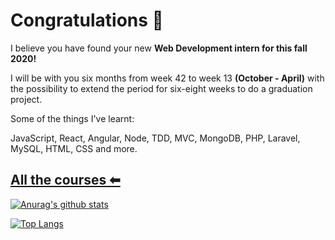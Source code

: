 # Congratulations 🎉

<!--
**andreasnyh/andreasnyh** is a ✨ _special_ ✨ repository because its `README.md` (this file) appears on your GitHub profile.

Here are some ideas to get you started:

- 🔭 I’m currently working on ...
- 🌱 I’m currently learning ...
- 👯 I’m looking to collaborate on ...
- 🤔 I’m looking for help with ...
- 💬 Ask me about ...
- 📫 How to reach me: ...
- 😄 Pronouns: ...
- ⚡ Fun fact: ...
-->

I believe you have found your new **Web Development intern
for this fall 2020!**

I will be with you six months from week 42 to week 13 **(October - April)**
with the possibility to extend the period for six-eight weeks
to do a graduation project.

Some of the things I've learnt:

JavaScript, React, Angular,
Node, TDD, MVC, MongoDB,
PHP, Laravel, MySQL,
HTML, CSS and more.

## [All the courses ⬅](https://www.notion.so/Kursplaner-999a867632224a708042fbe5a98fcc90)

[![Anurag's github stats](https://github-readme-stats.vercel.app/api?username=andreasnyh&count_private=true&show_icons=true)](https://github.com/anuraghazra/github-readme-stats)

[![Top Langs](https://github-readme-stats.vercel.app/api/top-langs/?username=andreasnyh&layout=compact)](https://github.com/anuraghazra/github-readme-stats)
